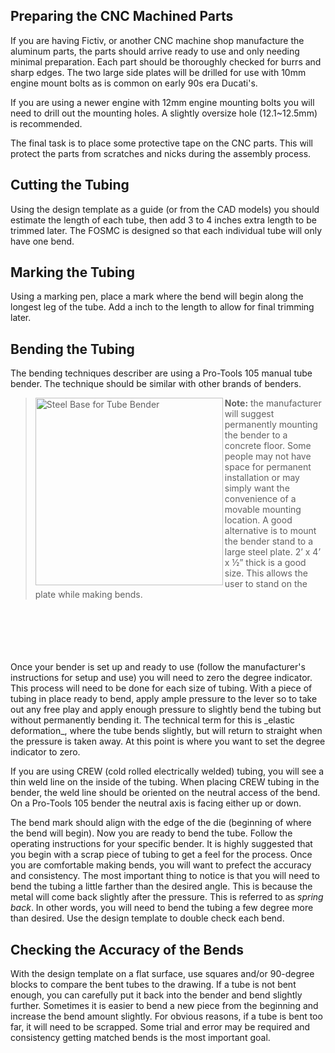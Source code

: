 ## Preparing the CNC Machined Parts
If you are having Fictiv, or another CNC machine shop manufacture the aluminum parts, the parts should arrive ready to use and only needing minimal preparation. Each part should be thoroughly checked for burrs and sharp edges. The two large side plates will be drilled for use with 10mm engine mount bolts as is common on early 90s era Ducati's. 

If you are using a newer engine with 12mm engine mounting bolts you will need to drill out the mounting holes. A slightly oversize hole (12.1~12.5mm) is recommended. 

The final task is to place some protective tape on the CNC parts. This will protect the parts from scratches and nicks during the assembly process.

## Cutting the Tubing

Using the design template as a guide (or from the CAD models) you should estimate the length of each tube, then add 3 to 4 inches extra length to be trimmed later.    The FOSMC is designed so that each individual tube will only have one bend.   

## Marking the Tubing

Using a marking pen, place a mark where the bend will begin along the longest leg of the tube. Add a inch to the length to allow for final trimming later.

## Bending the Tubing

The bending techniques describer are using a Pro-Tools 105 manual tube bender. The technique should be similar with other brands of benders.   

> <img src= "https://user-images.githubusercontent.com/2992937/29436946-e7f9c624-8362-11e7-89b4-820c7ff1900d.JPG" alt="Steel Base for Tube Bender" width="300px" align="left">**Note:** the manufacturer will suggest permanently mounting the bender to a concrete floor. Some people may not have space for permanent installation or may simply want the convenience of a movable mounting location. A good alternative is to mount the bender stand to a large steel plate. 2’ x 4’ x ½” thick is a good size. This allows the user to stand on the plate while making bends.
<br />
<br />
<br />
<br />
<br />
Once your bender is set up and ready to use (follow the manufacturer's instructions for setup and use) you will need to zero the degree indicator. This process will need to be done for each size of tubing. With a piece of tubing in place ready to bend, apply ample pressure to the lever so to take out any free play and apply enough pressure to slightly bend the tubing  but without permanently bending it. The technical term for this is _elastic deformation_, where the tube bends slightly, but will return to straight when the pressure is taken away. At this point is where you want to set the degree indicator to zero.

If you are using CREW (cold rolled electrically welded) tubing, you will see a thin weld line on the inside of the tubing. When placing CREW tubing in the bender, the weld line should be oriented on the neutral access of the bend. On a Pro-Tools 105 bender the neutral axis is facing either up or down.

The bend mark should align with the edge of the die (beginning of where the bend will begin). Now you are ready to bend the tube. Follow the operating instructions for your specific bender. It is highly suggested that you begin with a scrap piece of tubing to get a feel for the process. Once you are comfortable making bends, you will want to prefect the accuracy and consistency. The most important thing to notice is that you will need to bend the tubing a little farther than the desired angle. This is because the metal will come back slightly after the pressure. This is referred to as _spring back_. In other words, you will need to bend the tubing a few degree more than desired. Use the design template to double check each bend.

## Checking the Accuracy of the Bends

With the design template on a flat surface, use squares and/or 90-degree blocks to compare the bent tubes to the drawing. If a tube is not bent enough, you can carefully put it back into the bender and bend slightly further.   Sometimes it is easier to bend a new piece from the beginning and increase the bend amount slightly.  For obvious reasons, if a tube is bent too far, it will need to be scrapped. Some trial and error may be required and consistency getting matched bends is the most important goal. 
